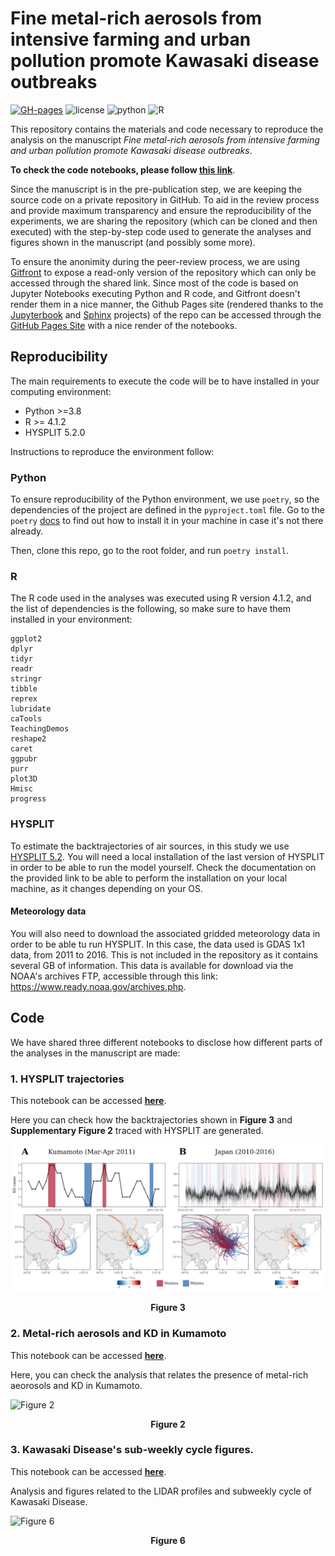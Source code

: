 # Fine metal-rich aerosols from intensive farming and urban pollution promote Kawasaki disease outbreaks

[![GH-pages](https://img.shields.io/badge/Code--Pages-Click--to--access-red)](https://alfontal.github.io/kd-metals-swc)
![license](https://img.shields.io/badge/license-BSD--3--Clause-green)
![python](https://img.shields.io/badge/python-v3.8-orange)
![R](https://img.shields.io/badge/R-v4.1.2-blue)


This repository contains the materials and code necessary to reproduce the analysis on the manuscript 
_Fine metal-rich aerosols from intensive farming and urban pollution promote Kawasaki disease outbreaks_.

**To check the code notebooks, please follow [this link](https://alfontal.github.io/kd-metals-swc)**.


Since the manuscript is in the pre-publication step, we are keeping the source code on a private repository
in GitHub. To aid in the review process and provide maximum transparency and ensure the reproducibility of the 
experiments, we are sharing the repository (which can be cloned and then executed) with 
the step-by-step code used to generate the analyses and figures shown in the manuscript (and possibly some more).

To ensure the anonimity during the peer-review process, we are using [Gitfront](https://gitfront.io/) to expose a read-only version of the repository which can only be accessed through the shared link. Since most of the code is based on Jupyter Notebooks executing Python and R code, and Gitfront doesn't render them in a nice manner, the Github Pages site (rendered thanks to the [Jupyterbook](https://jupyterbook.org/) and [Sphinx](https://www.sphinx-doc.org/) projects) of the repo can be accessed through the [GitHub Pages Site](alfontal.github.io/kd-metals-swc) with a nice render of the notebooks.


## Reproducibility

The main requirements to execute the code will be to have installed in your computing environment:

+ Python >=3.8
+ R >= 4.1.2
+ HYSPLIT 5.2.0

Instructions to reproduce the environment follow:

### Python

To ensure reproducibility of the Python environment, we use `poetry`, so the dependencies of the project are defined in the `pyproject.toml` file. Go to the `poetry` [docs](https://python-poetry.org/docs/) to find out how to install it in your machine in case it's not there already. 

Then, clone this repo, go to the root folder, and run `poetry install`. 


### R

The R code used in the analyses was executed using R version 4.1.2, and the list of dependencies is the following, so make sure to have them installed in your environment:

```
ggplot2
dplyr
tidyr
readr
stringr
tibble
reprex
lubridate
caTools
TeachingDemos
reshape2
caret
ggpubr
purr
plot3D
Hmisc
progress

```

### HYSPLIT

To estimate the backtrajectories of air sources, in this study we use [HYSPLIT 5.2](https://www.ready.noaa.gov/HYSPLIT.php). You will need a local installation of the last version of HYSPLIT in order to be able to run the model yourself. Check the documentation on the provided link to be able to perform the installation on your local machine, as it changes depending on your OS. 

#### Meteorology data

You will also need to download the associated gridded meteorology data in order to be able tu run HYSPLIT. In this case, the data used is GDAS 1x1 data, from 2011 to 2016. This is not included in the repository as it contains several GB of information. This data is available for download via the NOAA's archives FTP, accessible through this link: https://www.ready.noaa.gov/archives.php.


## Code

We have shared three different notebooks to disclose how different parts of the analyses in the manuscript are made:

### 1. HYSPLIT trajectories

This notebook can be accessed [**here**](https://alfontal.github.io/kd-metals-swc/hysplit_trajectories.html).

Here you can check how the backtrajectories shown in **Figure 3** and **Supplementary Figure 2** traced with HYSPLIT are generated.

![Figure 3](code/assets/readme_img.png)
<figcaption align = "center"><b>Figure 3</b> </figcaption>

### 2. Metal-rich aerosols and KD in Kumamoto

This notebook can be accessed [**here**](https://alfontal.github.io/kd-metals-swc/metals.html).

Here, you can check the analysis that relates the presence of metal-rich aeorosols and KD in Kumamoto.

![Figure 2](https://lh4.googleusercontent.com/rrK3X9p74-_XWkcNn5ezxhPzX4iEq-mwUg9ffnOkwXFtILoFhfbiy8JgshXTkLq4Vka-wlUtkjcJX6OUEzlHZZxcihSX67wpgUqTat7bOBodjEtLW80DNeLS0l5M1jYHECetxjlC88LyyuxELJmXWA)
<figcaption align = "center"><b>Figure 2</b> </figcaption>


### 3. Kawasaki Disease's sub-weekly cycle figures.

This notebook can be accessed [**here**](https://alfontal.github.io/kd-metals-swc/weekly-cycle-figures-ang.html).

Analysis and figures related to the LIDAR profiles and subweekly cycle of Kawasaki Disease.

![Figure 6](https://lh6.googleusercontent.com/4I6hHKc77OJ34k-HXiCk8ocebNBisUABex3wFUSVo6mwFmqd3StxR_X4A-B1v1v1n7Rp-6M4gbVwF8ypIhqgp66OjF6r4Yon6ea1nfLHej9ujAkMX3bRn-YeBdsUKxECNVfQkDsquL5Hr_G6uQ)
<figcaption align = "center"><b>Figure 6</b> </figcaption>


